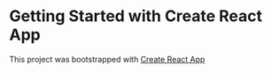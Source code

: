 # Getting Started with Create React App

This project was bootstrapped with [Create React App](https://github.com/facebook/create-react-app)
